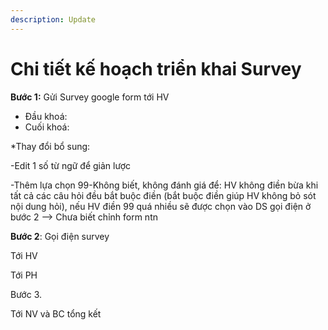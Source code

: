 ```yaml
---
description: Update
---
```


# Chi tiết kế hoạch triển khai Survey

**Bước 1:** Gửi Survey google form tới HV

* Đầu khoá:
* Cuối khoá:

\*Thay đổi bổ sung:

-Edit 1 số từ ngữ để giản lược

-Thêm lựa chọn 99-Không biết, không đánh giá để: HV không điền bừa khi tất cả các câu hỏi đều bắt buộc điền \(bắt buộc điền giúp HV không bỏ sót nội dung hỏi\), nếu HV điền 99 quá nhiều sẽ được chọn vào DS gọi điện ở bước 2 --&gt; Chưa biết chỉnh form ntn

**Bước 2**: Gọi điện survey

Tới HV

Tới PH

Bước 3.

Tới NV và BC tổng kết


